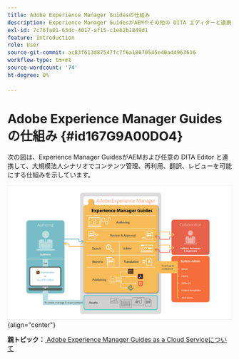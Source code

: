 ```yaml
---
title: Adobe Experience Manager Guidesの仕組み
description: Experience Manager GuidesがAEMやその他の DITA エディターと連携して、エンタープライズシナリオでのコンテンツ管理、再利用、翻訳、レビューを強化する方法を説明します。
exl-id: 7c76fa01-63dc-4017-af15-c1e62b1849d1
feature: Introduction
role: User
source-git-commit: ac83f613d87547fc7f6a18070545e40ad4963616
workflow-type: tm+mt
source-wordcount: '74'
ht-degree: 0%

---
```


# Adobe Experience Manager Guidesの仕組み {#id167G9A00DO4}

次の図は、Experience Manager GuidesがAEMおよび任意の DITA Editor と連携して、大規模法人シナリオでコンテンツ管理、再利用、翻訳、レビューを可能にする仕組みを示しています。

![](images/xml-add-on-how-it-works.png){align="center"}


**親トピック：**[ Adobe Experience Manager Guides as a Cloud Serviceについて ](intro.md)
